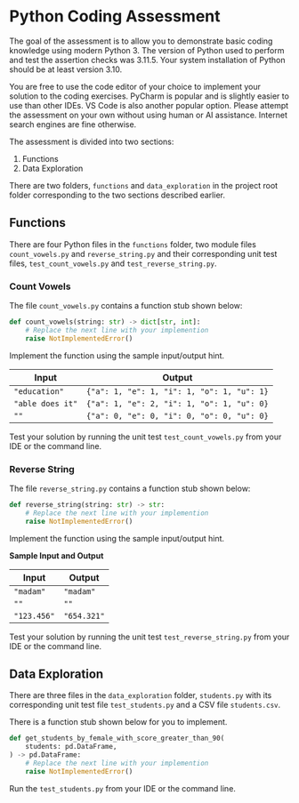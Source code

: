 # Python Coding Assessment

The goal of the assessment is to allow you to demonstrate basic coding knowledge using modern Python 3. The version of Python used to perform and test the assertion checks was 3.11.5. Your system installation of Python should be at least version 3.10.

You are free to use the code editor of your choice to implement your solution to the coding exercises. PyCharm is popular and is slightly easier to use than other IDEs. VS Code is also another popular option. Please attempt the assessment on your own without using human or AI assistance. Internet search engines are fine otherwise.

The assessment is divided into two sections:

1. Functions
2. Data Exploration

There are two folders, <code>functions</code> and <code>data_exploration</code> in the project root folder corresponding to the two sections described earlier.

## Functions

There are four Python files in the <code>functions</code> folder, two module files <code>count_vowels.py</code> and <code>reverse_string.py</code> and their corresponding unit test files, <code>test_count_vowels.py</code> and <code>test_reverse_string.py</code>.

### Count Vowels

The file <code>count_vowels.py</code> contains a function stub shown below:

```py
def count_vowels(string: str) -> dict[str, int]:
    # Replace the next line with your implemention
    raise NotImplementedError()
```

Implement the function using the sample input/output hint.

| **Input**        | **Output**                                 |
| ---------------- | ------------------------------------------ |
| `"education"`    | `{"a": 1, "e": 1, "i": 1, "o": 1, "u": 1}` |
| `"able does it"` | `{"a": 1, "e": 2, "i": 1, "o": 1, "u": 0}` |
| `""`             | `{"a": 0, "e": 0, "i": 0, "o": 0, "u": 0}` |

Test your solution by running the unit test <code>test_count_vowels.py</code> from your IDE or the command line.

### Reverse String

The file <code>reverse_string.py</code> contains a function stub shown below:

```py
def reverse_string(string: str) -> str:
    # Replace the next line with your implemention
    raise NotImplementedError()
```

Implement the function using the sample input/output hint.

**Sample Input and Output**

| **Input**   | **Output**  |
| ----------- | ----------- |
| `"madam"`   | `"madam"`   |
| `""`        | `""`        |
| `"123.456"` | `"654.321"` |

Test your solution by running the unit test <code>test_reverse_string.py</code> from your IDE or the command line.

## Data Exploration

There are three files in the <code>data_exploration</code> folder, <code>students.py</code> with its corresponding unit test file <code>test_students.py</code> and a CSV file <code>students.csv</code>.

There is a function stub shown below for you to implement.

```py
def get_students_by_female_with_score_greater_than_90(
    students: pd.DataFrame,
) -> pd.DataFrame:
    # Replace the next line with your implemention
    raise NotImplementedError()
```

Run the <code>test_students.py</code> from your IDE or the command line.
